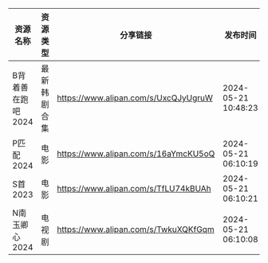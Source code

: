 | 资源名称        | 资源类型   | 分享链接                                 | 发布时间                |
| ----------- | ------ | ------------------------------------ | ------------------- |
| B背着善在跑吧2024 | 最新韩剧合集 | https://www.alipan.com/s/UxcQJyUgruW | 2024-05-21 10:48:23 |
| P匹配2024     | 电影     | https://www.alipan.com/s/16aYmcKU5oQ | 2024-05-21 06:10:19 |
| S首2023      | 电影     | https://www.alipan.com/s/TfLU74kBUAh | 2024-05-21 06:10:21 |
| N南玉卿心2024   | 电视剧    | https://www.alipan.com/s/TwkuXQKfGqm | 2024-05-21 06:10:08 |
